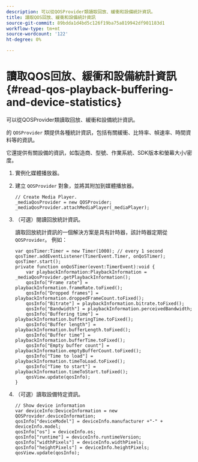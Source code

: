 ```yaml
---
description: 可以從QOSProvider類讀取回放、緩衝和設備統計資訊。
title: 讀取QOS回放、緩衝和設備統計資訊
source-git-commit: 89bdda1d4bd5c126f19ba75a819942df901183d1
workflow-type: tm+mt
source-wordcount: '122'
ht-degree: 0%

---
```



# 讀取QOS回放、緩衝和設備統計資訊{#read-qos-playback-buffering-and-device-statistics}

可以從QOSProvider類讀取回放、緩衝和設備統計資訊。

的 `QOSProvider` 類提供各種統計資訊，包括有關緩衝、比特率、幀速率、時間資料等的資訊。

它還提供有關設備的資訊，如製造商、型號、作業系統、SDK版本和螢幕大小/密度。

1. 實例化媒體播放器。
1. 建立 `QOSProvider` 對象，並將其附加到媒體播放器。

   ```
   // Create Media Player. 
   _mediaQosProvider = new QOSProvider; 
   _mediaQosProvider.attachMediaPlayer(_mediaPlayer);
   ```

1. （可選）閱讀回放統計資訊。

   讀取回放統計資訊的一個解決方案是具有計時器，該計時器定期從 `QOSProvider`。 例如：

   ```
   var qosTimer:Timer = new Timer(1000); // every 1 second  
   qosTimer.addEventListener(TimerEvent.Timer, onQoSTimer);  
   qosTimer.start(); 
   private function onQoSTimer(event:TimerEvent):void { 
       var playbackInformation:PlaybackInformation = _mediaQosProvider.getPlaybackInformation(); 
       qosInfo["Frame rate"] = playbackInformation.frameRate.toFixed();  
       qosInfo["Dropped frames"] = playbackInformation.droppedFrameCount.toFixed(); 
       qosInfo["Bitrate"] = playbackInformation.bitrate.toFixed(); 
       qosInfo["Bandwidth"] = playbackInformation.perceivedBandwidth; 
       qosInfo["Buffering time"] = playbackInformation.bufferingTime.toFixed(); 
       qosInfo["Buffer length"] = playbackInformation.bufferLength.toFixed();  
       qosInfo["Buffer time"] = playbackInformation.bufferTime.toFixed(); 
       qosInfo["Empty buffer count"] = playbackInformation.emptyBufferCount.toFixed();  
       qosInfo["Time to load"] = playbackInformation.timeToLoad.toFixed();  
       qosInfo["Time to start"] = playbackInformation.timeToStart.toFixed(); 
       qosView.update(qosInfo); 
   }
   ```

1. （可選）讀取設備特定資訊。

   ```
   // Show device information 
   var deviceInfo:DeviceInformation = new QOSProvider.deviceInformation; 
   qosInfo["deviceModel"] = deviceInfo.manufacturer +"-" + deviceInfo.model; 
   qosInfo["os"] = deviceInfo.os;  
   qosInfo["runtime"] = deviceInfo.runtimeVersion;  
   qosInfo["widthPixels"] = deviceInfo.widthPixels;  
   qosInfo["heightPixels"] = deviceInfo.heightPixels; 
   qosView.update(qosInfo); 
   ```

